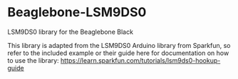 # Beaglebone-LSM9DS0
LSM9DS0 library for the Beaglebone Black

This library is adapted from the LSM9DS0 Arduino library from Sparkfun, so refer to the included example or their guide here for documentation on how to use the library: https://learn.sparkfun.com/tutorials/lsm9ds0-hookup-guide
